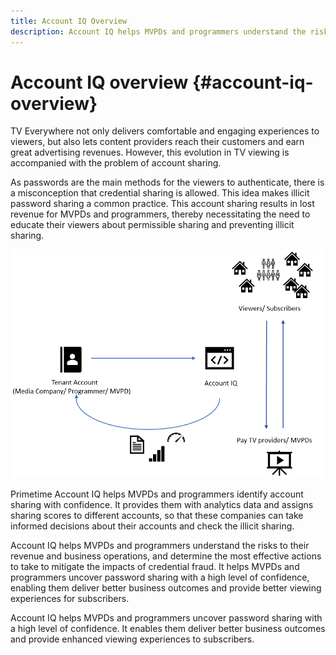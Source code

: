 ```yaml
---
title: Account IQ Overview
description: Account IQ helps MVPDs and programmers understand the risks to their revenue and business operations, and determine the most effective actions to take to mitigate the impacts of credential fraud. 
---
```


# Account IQ overview {#account-iq-overview}

TV Everywhere not only delivers comfortable and engaging experiences to viewers, but also lets content providers reach their customers and earn great advertising revenues. However, this evolution in TV viewing is accompanied with the problem of account sharing.

As passwords are the main methods for the viewers to authenticate, there is a misconception that credential sharing is allowed. This idea makes illicit password sharing a common practice. This account sharing results in lost revenue for MVPDs and programmers, thereby necessitating the need to educate their viewers about permissible sharing and preventing illicit sharing.

![](assets/AIQIntro.png)

Primetime Account IQ helps MVPDs and programmers identify account sharing with confidence. It provides them with analytics data and assigns sharing scores to different accounts, so that these companies can take informed decisions about their accounts and check the illicit sharing.

Account IQ helps MVPDs and programmers understand the risks to their revenue and business operations, and determine the most effective actions to take to mitigate the impacts of credential fraud. It helps MVPDs and programmers uncover password sharing with a high level of confidence, enabling them deliver better business outcomes and provide better viewing experiences for subscribers.

Account IQ helps MVPDs and programmers uncover password sharing with a high level of confidence. It enables them deliver better business outcomes and provide enhanced viewing experiences to subscribers.


